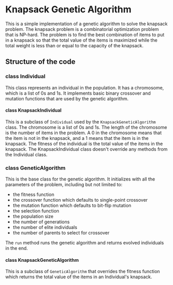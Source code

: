 # Knapsack Genetic Algorithm

This is a simple implementation of a genetic algorithm to solve the knapsack problem. The knapsack problem is a combinatorial optimization problem that is NP-hard. The problem is to find the best combination of items to put in a knapsack so that the total value of the items is maximized while the total weight is less than or equal to the capacity of the knapsack.

## Structure of the code

### class Individual

This class represents an individual in the population. It has a chromosome, which is a list of 0s and 1s. It implements basic binary crossover and mutation functions that are used by the genetic algorithm.

#### class KnapsackIndividual

This is a subclass of `Individual` used by the `KnapsackGeneticAlgorithm` class. The chromosome is a list of 0s and 1s. The length of the chromosome is the number of items in the problem. A 0 in the chromosome means that the item is not in the knapsack, and a 1 means that the item is in the knapsack. The fitness of the individual is the total value of the items in the knapsack. The KnapsackIndividual class doesn't override any methods from the Individual class.

### class GeneticAlgorithm

This is the base class for the genetic algorithm. It initializes with all the parameters of the problem, including but not limited to:

- the fitness function
- the crossover function which defaults to single-point crossover
- the mutation function which defaults to bit-flip mutation
- the selection function
- the population size
- the number of generations
- the number of elite individuals
- the number of parents to select for crossover

The `run` method runs the genetic algorithm and returns evolved individuals in the end.

#### class KnapsackGeneticAlgorithm

This is a subclass of `GeneticAlgorithm` that overrides the fitness function which returns the total value of the items in an Individual's knapsack.
